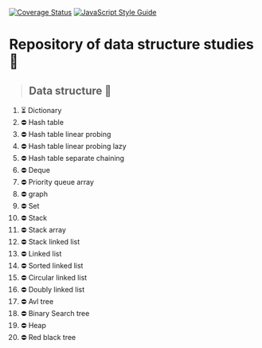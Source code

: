[![Coverage Status](https://coveralls.io/repos/github/lenodeoliveira/clean-ts-api/badge.svg)](https://coveralls.io/github/lenodeoliveira/clean-ts-api?branch=main)
[![JavaScript Style Guide](https://img.shields.io/badge/code_style-standard-brightgreen.svg)](https://standardjs.com)


# Repository of data structure studies 🚀

> ## Data structure 🎲

1. ⏳  Dictionary
1. ⛔️  Hash table   
1. ⛔️  Hash table linear probing
1. ⛔️  Hash table linear probing lazy
1. ⛔️  Hash table separate chaining
1. ⛔️  Deque
1. ⛔️  Priority queue array
1. ⛔️  graph
1. ⛔️  Set
1. ⛔️  Stack
1. ⛔️  Stack array
1. ⛔️  Stack linked list
1. ⛔️  Linked list
1. ⛔️  Sorted linked list
1. ⛔️  Circular linked list
1. ⛔️  Doubly linked list
1. ⛔️  Avl tree
1. ⛔️  Binary Search tree
1. ⛔️  Heap
1. ⛔️  Red black tree
